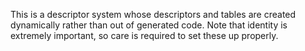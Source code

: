 This is a descriptor system whose descriptors and tables are created dynamically rather than out of generated code. Note that identity is extremely important, so care is required to set these up properly.
